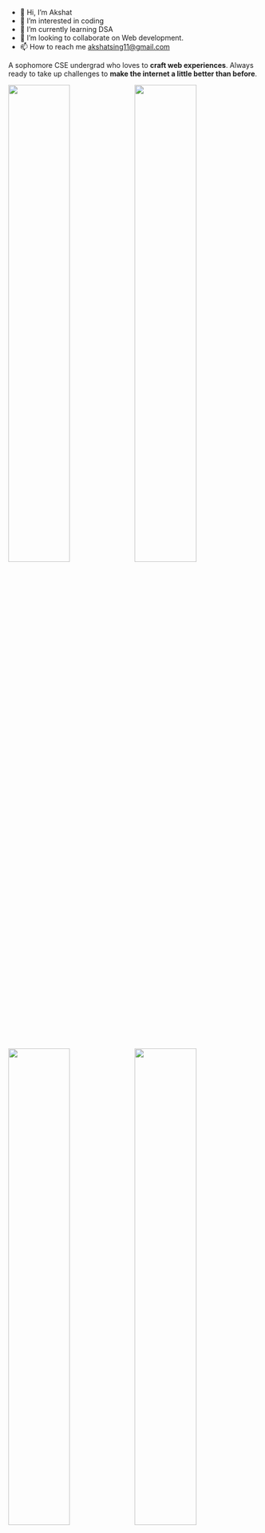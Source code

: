 - 👋 Hi, I’m Akshat
- 👀 I’m interested in coding
- 🌱 I’m currently learning DSA
- 💞️ I’m looking to collaborate on Web development.
- 📫 How to reach me akshatsing11@gmail.com

<!---
abhi-yo/abhi-yo is a ✨ special ✨ repository because its `README.md` (this file) appears on your GitHub profile.
You can click the Preview link to take a look at your changes.
--->
A sophomore CSE undergrad who loves to **craft web experiences**. Always ready to take up challenges to **make the internet a little better than before**.
<div>
  <img src="https://github-readme-stats.vercel.app/api?username=abhi-yo&count_private=true&show_icons=true&theme=dark&hide_border=true" width="49.5%" />
  <img src="https://streak-stats.demolab.com?user=abhi-yo&theme=dark&hide_border=true" width="49.5%" />
</div>

<div>
  <img src="https://github-readme-stats.vercel.app/api/pin/?username=abhi-yo&repo=DSA-Codes&theme=dark&hide_border=true&show_owner=true" width="49.5%" />
  <img src="https://github-readme-stats.vercel.app/api/pin/?username=abhi-yo&repo=learn-ajax&theme=dark&hide_border=true&show_owner=true" width="49.5%" />
</div>
